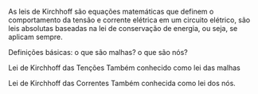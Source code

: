 As leis de Kirchhoff são equações matemáticas que definem o comportamento da tensão e corrente elétrica em um circuito elétrico, são leis absolutas baseadas na lei de conservação de energia, ou seja, se aplicam sempre.

Definições básicas:
o que são malhas?
o que são nós?

Lei de Kirchhoff das Tenções
	Também conhecido como lei das malhas
	
Lei de Kirchhoff das Correntes
	Também conhecida como lei dos nós.